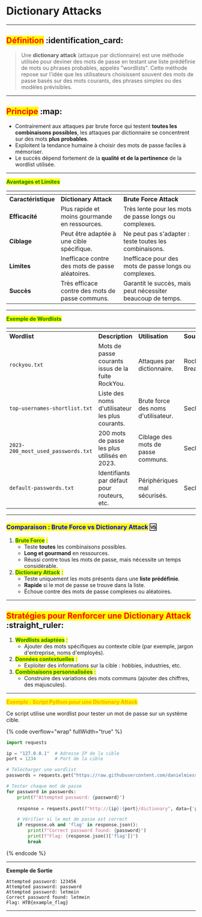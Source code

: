 # Dictionary Attacks

***

## <mark style="color:red;">**Définition**</mark> :identification\_card:

> Une **dictionary attack** (attaque par dictionnaire) est une méthode utilisée pour deviner des mots de passe en testant une liste prédéfinie de mots ou phrases probables, appelés "wordlists". Cette méthode repose sur l'idée que les utilisateurs choisissent souvent des mots de passe basés sur des mots courants, des phrases simples ou des modèles prévisibles.

***

## <mark style="color:red;">**Principe**</mark> :map:

* Contrairement aux attaques par brute force qui testent **toutes les combinaisons possibles**, les attaques par dictionnaire se concentrent sur des mots **plus probables**.
* Exploitent la tendance humaine à choisir des mots de passe faciles à mémoriser.
* Le succès dépend fortement de la **qualité et de la pertinence** de la wordlist utilisée.

***

<mark style="color:green;">**Avantages et Limites**</mark>

<table data-header-hidden data-full-width="true"><thead><tr><th></th><th></th><th></th></tr></thead><tbody><tr><td><strong>Caractéristique</strong></td><td><strong>Dictionary Attack</strong></td><td><strong>Brute Force Attack</strong></td></tr><tr><td><strong>Efficacité</strong></td><td>Plus rapide et moins gourmande en ressources.</td><td>Très lente pour les mots de passe longs ou complexes.</td></tr><tr><td><strong>Ciblage</strong></td><td>Peut être adaptée à une cible spécifique.</td><td>Ne peut pas s'adapter : teste toutes les combinaisons.</td></tr><tr><td><strong>Limites</strong></td><td>Inefficace contre des mots de passe aléatoires.</td><td>Inefficace pour des mots de passe longs ou complexes.</td></tr><tr><td><strong>Succès</strong></td><td>Très efficace contre des mots de passe communs.</td><td>Garantit le succès, mais peut nécessiter beaucoup de temps.</td></tr></tbody></table>

***

<mark style="color:green;">**Exemple de Wordlists**</mark>

<table data-header-hidden data-full-width="true"><thead><tr><th></th><th></th><th></th><th></th></tr></thead><tbody><tr><td><strong>Wordlist</strong></td><td><strong>Description</strong></td><td><strong>Utilisation</strong></td><td><strong>Source</strong></td></tr><tr><td><code>rockyou.txt</code></td><td>Mots de passe courants issus de la fuite RockYou.</td><td>Attaques par dictionnaire.</td><td>RockYou Breach.</td></tr><tr><td><code>top-usernames-shortlist.txt</code></td><td>Liste des noms d'utilisateur les plus courants.</td><td>Brute force des noms d'utilisateur.</td><td>SecLists.</td></tr><tr><td><code>2023-200_most_used_passwords.txt</code></td><td>200 mots de passe les plus utilisés en 2023.</td><td>Ciblage des mots de passe communs.</td><td>SecLists.</td></tr><tr><td><code>default-passwords.txt</code></td><td>Identifiants par défaut pour routeurs, etc.</td><td>Périphériques mal sécurisés.</td><td>SecLists.</td></tr></tbody></table>

***

### <mark style="color:blue;">**Comparaison : Brute Force vs Dictionary Attack**</mark> :vs:

1. <mark style="color:green;">**Brute Force**</mark> <mark style="color:green;"></mark><mark style="color:green;">:</mark>
   * Teste **toutes** les combinaisons possibles.
   * **Long et gourmand** en ressources.
   * Réussi contre tous les mots de passe, mais nécessite un temps considérable.
2. <mark style="color:green;">**Dictionary Attack**</mark> <mark style="color:green;"></mark><mark style="color:green;">:</mark>
   * Teste uniquement les mots présents dans une **liste prédéfinie**.
   * **Rapide** si le mot de passe se trouve dans la liste.
   * Échoue contre des mots de passe complexes ou aléatoires.

***

## <mark style="color:red;">**Stratégies pour Renforcer une Dictionary Attack**</mark> :straight\_ruler:

1. <mark style="color:green;">**Wordlists adaptées**</mark> <mark style="color:green;"></mark><mark style="color:green;">:</mark>
   * Ajouter des mots spécifiques au contexte cible (par exemple, jargon d'entreprise, noms d'employés).
2. <mark style="color:green;">**Données contextuelles**</mark> <mark style="color:green;"></mark><mark style="color:green;">:</mark>
   * Exploiter des informations sur la cible : hobbies, industries, etc.
3. <mark style="color:green;">**Combinaisons personnalisées**</mark> <mark style="color:green;"></mark><mark style="color:green;">:</mark>
   * Construire des variations des mots communs (ajouter des chiffres, des majuscules).

***

<mark style="color:orange;">**Exemple : Script Python pour une Dictionary Attack**</mark>

Ce script utilise une wordlist pour tester un mot de passe sur un système cible.

{% code overflow="wrap" fullWidth="true" %}
```python
import requests

ip = "127.0.0.1"  # Adresse IP de la cible
port = 1234       # Port de la cible

# Télécharger une wordlist
passwords = requests.get("https://raw.githubusercontent.com/danielmiessler/SecLists/master/Passwords/500-worst-passwords.txt").text.splitlines()

# Tester chaque mot de passe
for password in passwords:
    print(f"Attempted password: {password}")
    
    response = requests.post(f"http://{ip}:{port}/dictionary", data={'password': password})

    # Vérifier si le mot de passe est correct
    if response.ok and 'flag' in response.json():
        print(f"Correct password found: {password}")
        print(f"Flag: {response.json()['flag']}")
        break
```
{% endcode %}

***

**Exemple de Sortie**

```
Attempted password: 123456
Attempted password: password
Attempted password: letmein
Correct password found: letmein
Flag: HTB{example_flag}
```

***

